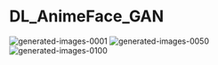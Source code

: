 # DL_AnimeFace_GAN


![generated-images-0001](https://github.com/Aminost/DL_AnimeFace_GAN/assets/43861958/bd42a16e-4961-4507-a075-b3ef2851ebaf)
![generated-images-0050](https://github.com/Aminost/DL_AnimeFace_GAN/assets/43861958/f0bb7ebe-0170-4526-8886-2c05cc9033ef)
![generated-images-0100](https://github.com/Aminost/DL_AnimeFace_GAN/assets/43861958/aa57556e-21be-4c57-909c-8d64a08415f6)
